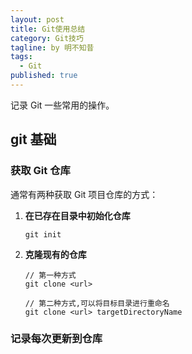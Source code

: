 ```yaml
---
layout: post
title: Git使用总结
category: Git技巧
tagline: by 明不知昔
tags: 
  - Git
published: true
---
```


记录 Git 一些常用的操作。

<!--more-->

## git 基础

### 获取 Git 仓库

通常有两种获取 Git 项目仓库的方式：

1. **在已存在目录中初始化仓库**

   ``` 
   git init
   ```

2. **克隆现有的仓库**

   ``` 
   // 第一种方式
   git clone <url> 
   
   // 第二种方式,可以将目标目录进行重命名
   git clone <url> targetDirectoryName
   ```

### 记录每次更新到仓库

